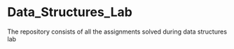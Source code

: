 # Data_Structures_Lab
The repository consists of all the assignments solved during data structures lab
